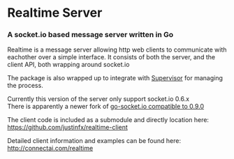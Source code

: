 # Realtime Server
### A socket.io based message server written in Go

Realtime is a message server allowing http web clients to communicate with eachother over a simple interface. 
It consists of both the server, and the client API, both wrapping around socket.io

The package is also wrapped up to integrate with [Supervisor](https://github.com/Supervisor/supervisor) for managing the process.

Currently this version of the server only support socket.io 0.6.x  
There is apparently a newer fork of [go-socket.io compatible to 0.9.0](http://code.google.com/p/go-socketio/)

The client code is included as a submodule and directly location here:
https://github.com/justinfx/realtime-client

Detailed client information and examples can be found here:
http://connectai.com/realtime